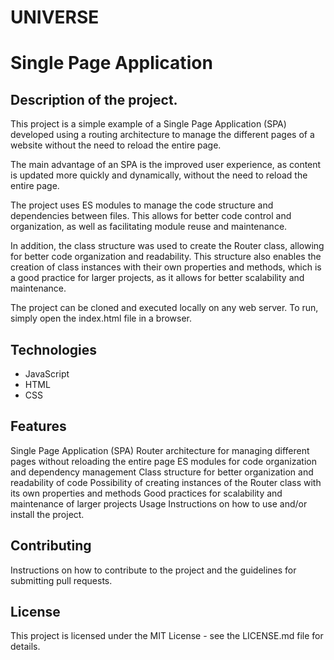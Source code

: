 # UNIVERSE

# Single Page Application 

## Description of the project.

This project is a simple example of a Single Page Application (SPA) developed using a routing architecture to manage the different pages of a website without the need to reload the entire page.

The main advantage of an SPA is the improved user experience, as content is updated more quickly and dynamically, without the need to reload the entire page.

The project uses ES modules to manage the code structure and dependencies between files. This allows for better code control and organization, as well as facilitating module reuse and maintenance.

In addition, the class structure was used to create the Router class, allowing for better code organization and readability. This structure also enables the creation of class instances with their own properties and methods, which is a good practice for larger projects, as it allows for better scalability and maintenance.

The project can be cloned and executed locally on any web server. To run, simply open the index.html file in a browser.

## Technologies

- JavaScript
- HTML
- CSS

## Features

Single Page Application (SPA)
Router architecture for managing different pages without reloading the entire page
ES modules for code organization and dependency management
Class structure for better organization and readability of code
Possibility of creating instances of the Router class with its own properties and methods
Good practices for scalability and maintenance of larger projects
Usage
Instructions on how to use and/or install the project.

## Contributing
Instructions on how to contribute to the project and the guidelines for submitting pull requests.

## License
This project is licensed under the MIT License - see the LICENSE.md file for details.
